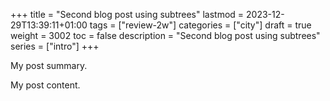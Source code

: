 +++
title = "Second blog post using subtrees"
lastmod = 2023-12-29T13:39:11+01:00
tags = ["review-2w"]
categories = ["city"]
draft = true
weight = 3002
toc = false
description = "Second blog post using subtrees"
series = ["intro"]
+++

My post summary.

<!--more-->

My post content.
